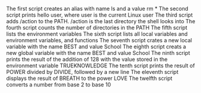 The first script creates an alias with name ls and a value rm *
The second script prints hello user, where user is the current Linux user
The third script adds /action to the PATH. /action is the last directory the shell looks into
The fourth script counts the number of directories in the PATH
The fifth script lists the environment variables
The sixth script lists all local variables and environment variables, and functions
The seventh script crates a new local variable with the name BEST and value School
The eighth script creats a new global variable with the name BEST and value School
The ninth script prints the result of the addition of 128 with the value stored in the environment variable TRUEKNOWLEDGE
The tenth script prints the result of POWER divided by DIVIDE, followed by a new line
The eleventh script displays the result of BREATH to the power LOVE
The twelfth script converts a number from base 2 to base 10

